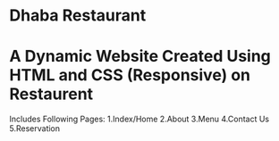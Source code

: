 # Dhaba Restaurant
# A Dynamic Website Created Using HTML and CSS (Responsive) on Restaurent
Includes Following Pages:
1.Index/Home
2.About
3.Menu
4.Contact Us
5.Reservation
